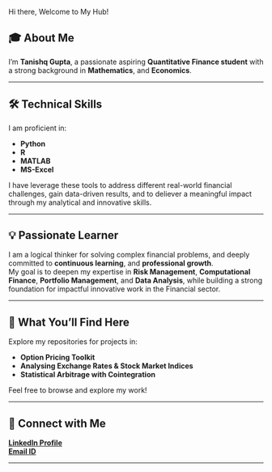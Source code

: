 Hi there, Welcome to My Hub!

## 🎓 About Me
I’m **Tanishq Gupta**, a passionate aspiring **Quantitative Finance student** with a strong background in **Mathematics**, and **Economics**.  

---

## 🛠️ Technical Skills  

I am proficient in:  
- **Python**
- **R**   
- **MATLAB**
- **MS-Excel**

I have leverage these tools to address different real-world financial challenges, gain data-driven results, and to deliever a meaningful impact through my analytical and innovative skills.

---

## 💡 Passionate Learner  

I am a logical thinker for solving complex financial problems, and deeply committed to **continuous learning**, and **professional growth**.  
My goal is to deepen my expertise in  **Risk Management**, **Computational Finance**, **Portfolio Management**, and **Data Analysis**, while building a strong foundation for impactful innovative work in the Financial sector.  

---

## 📂 What You’ll Find Here  

Explore my repositories for projects in:  
- **Option Pricing Toolkit**  
- **Analysing Exchange Rates & Stock Market Indices**  
- **Statistical Arbitrage with Cointegration**  

Feel free to browse and explore my work!  

---

## 🔗 Connect with Me  

[**LinkedIn Profile**](https://www.linkedin.com/in/tanishq-gupta-443197200/) \
[**Email ID**](mailto:gu.tanishq@gmail.com) 

---

